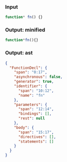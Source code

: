 ### Input
```js parse:stmt
function* fn() {}
```

### Output: minified
```js
function*fn(){}
```

### Output: ast
```json
{
  "FunctionDecl": {
    "span": "0:17",
    "asynchronous": false,
    "generator": true,
    "identifier": {
      "span": "10:12",
      "name": "fn"
    },
    "parameters": {
      "span": "12:14",
      "bindings": [],
      "rest": null
    },
    "body": {
      "span": "15:17",
      "directives": [],
      "statements": []
    }
  }
}
```
